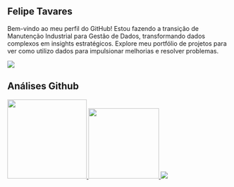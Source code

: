 ## Felipe Tavares 
Bem-vindo ao meu perfil do GitHub! Estou fazendo a transição de Manutenção Industrial para Gestão de Dados, transformando dados complexos em insights estratégicos. Explore meu portfólio de projetos para ver como utilizo dados para impulsionar melhorias e resolver problemas.

[![](https://github-profile-summary-cards.vercel.app/api/cards/profile-details?username=FelipeTavares7&theme=dark)](https://github.com/FelipeTavares7)

## Análises Github
[<img height="180em" src="https://github-readme-stats-eight-theta.vercel.app/api?username=FelipeTavares7&show_icons=true&theme=dark&hide_border=true&include_all_commits=true&count_private=true"/>
<img height="160em" src="https://github-readme-stats.vercel.app/api/top-langs/?username=FelipeTavares7&layout=compact&theme=dark&hide_border=true"/> 
![](http://github-profile-summary-cards.vercel.app/api/cards/productive-time?username=FelipeTavares7&show_icons=true&theme=dark&utcOffset=-3)](https://github.com/FelipeTavares7)
